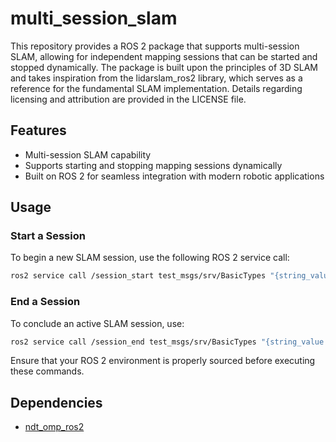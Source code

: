 # multi_session_slam

This repository provides a ROS 2 package that supports multi-session SLAM, allowing for independent mapping sessions that can be started and stopped dynamically. The package is built upon the principles of 3D SLAM and takes inspiration from the lidarslam_ros2 library, which serves as a reference for the fundamental SLAM implementation. Details regarding licensing and attribution are provided in the LICENSE file.

## Features

- Multi-session SLAM capability
- Supports starting and stopping mapping sessions dynamically
- Built on ROS 2 for seamless integration with modern robotic applications

## Usage

### Start a Session

To begin a new SLAM session, use the following ROS 2 service call:

```bash
ros2 service call /session_start test_msgs/srv/BasicTypes "{string_value: 'Hello'}"
```

### End a Session

To conclude an active SLAM session, use:

```bash
ros2 service call /session_end test_msgs/srv/BasicTypes "{string_value: 'Hello'}"
```

Ensure that your ROS 2 environment is properly sourced before executing these commands.

## Dependencies

- [ndt_omp_ros2](https://github.com/rsasaki0109/ndt_omp_ros2)
